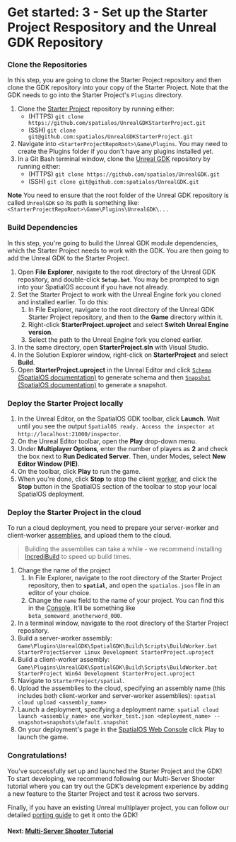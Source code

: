 # Get started: 3 - Set up the Starter Project Respository and the Unreal GDK Repository

### Clone the Repositories

In this step, you are going to clone the Starter Project repository and then clone the GDK repository into your copy of the Starter Project. Note that the GDK needs to go into the Starter Project's `Plugins` directory.

1. Clone the [Starter Project](https://github.com/spatialos/UnrealGDKStarterProject/) repository by running either:
    * (HTTPS) `git clone https://github.com/spatialos/UnrealGDKStarterProject.git`
    * (SSH) `git clone git@github.com:spatialos/UnrealGDKStarterProject.git`
2. Navigate into `<StarterProjectRepoRoot>\Game\Plugins`. You may need to create the Plugins folder if you don't have any plugins installed yet.
3.  In a Git Bash terminal window, clone the [Unreal GDK](https://github.com/spatialos/UnrealGDK) repository by running either:
    * (HTTPS) `git clone https://github.com/spatialos/UnrealGDK.git`
    * (SSH) `git clone git@github.com:spatialos/UnrealGDK.git`

**Note** You need to ensure that the root folder of the Unreal GDK repository is called `UnrealGDK` so its path is something like: `<StarterProjectRepoRoot>\Game\Plugins\UnrealGDK\...`

[//]: # (TODO: This whole section below deserves some screenshots to show users what to expect. This was done well on the Unity onobarding docs. Example: https://docs.improbable.io/unity/alpha/content/get-started/get-playing)	

### Build Dependencies 

In this step, you're going to build the Unreal GDK module dependencies, which the Starter Project needs to work with the GDK. You are then going to add the Unreal GDK to the Starter Project.

1. Open **File Explorer**, navigate to the root directory of the Unreal GDK repository, and double-click **`Setup.bat`**. You may be prompted to sign into your SpatialOS account if you have not already.
2. Set the Starter Project to work with the Unreal Engine fork you cloned and installed earlier. To do this:
    1. In File Explorer, navigate to the root directory of the Unreal GDK Starter Project repository, and then to the **Game** directory within it.
    2. Right-click **StarterProject.uproject** and select **Switch Unreal Engine version**.
    3. Select the path to the Unreal Engine fork you cloned earlier.
3. In the same directory, open **StarterProject.sln** with Visual Studio.
4. In the Solution Explorer window, right-click on **StarterProject** and select **Build**.
5. Open **StarterProject.uproject** in the Unreal Editor and click [`Schema` (SpatialOS documentation)](https://docs.improbable.io/reference/latest/shared/glossary) to generate schema and then [`Snapshot` (SpatialOS documentation)]((https://docs.improbable.io/reference/latest/shared/glossary)) to generate a snapshot.

### Deploy the Starter Project locally

1. In the Unreal Editor, on the SpatialOS GDK toolbar, click **Launch**. Wait until you see the output `SpatialOS ready. Access the inspector at http://localhost:21000/inspector`.
2. On the Unreal Editor toolbar, open the **Play** drop-down menu.
3. Under **Multiplayer Options**, enter the number of players as **2** and check the box next to **Run Dedicated Server**. Then, under Modes, select **New Editor Window (PIE)**.
4. On the toolbar, click **Play** to run the game.
5. When you're done, click **Stop** to stop the client [worker](https://docs.improbable.io/reference/latest/shared/glossary), and click the **Stop** button in the SpatialOS section of the toolbar to stop your local SpatialOS deployment.

### Deploy the Starter Project in the cloud

To run a cloud deployment, you need to prepare your server-worker and client-worker [assemblies](https://docs.improbable.io/reference/latest/shared/glossary), and upload them to the cloud.

> Building the assemblies can take a while - we recommend installing <a href="https://www.incredibuild.com/" data-track-link="Incredibuild|product=Docs|platform=Win|label=Win" target="_blank">IncrediBuild</a> to speed up build times.

1. Change the name of the project
    1. In File Explorer, navigate to the root directory of the Starter Project repository, then to **`spatial`**, and open the `spatialos.json` file in an editor of your choice.
    2. Change the `name` field to the name of your project. You can find this in the [Console](https://console.improbable.io). It’ll be something like `beta_someword_anotherword_000`.
2. In a terminal window, navigate to the root directory of the Starter Project repository.
3. Build a server-worker assembly: `Game\Plugins\UnrealGDK\SpatialGDK\Build\Scripts\BuildWorker.bat StarterProjectServer Linux Development StarterProject.uproject`
4. Build a client-worker assembly: `Game\Plugins\UnrealGDK\SpatialGDK\Build\Scripts\BuildWorker.bat StarterProject Win64 Development StarterProject.uproject`
5. Navigate to `StarterProject/spatial`.
6. Upload the assemblies to the cloud, specifying an assembly name (this includes both client-worker and server-worker assemblies): `spatial cloud upload <assembly_name>`
7. Launch a deployment, specifying a deployment name: `spatial cloud launch <assembly_name> one_worker_test.json <deployment_name> --snapshot=snapshots\default.snapshot`
8. On your deployment's page in the [SpatialOS Web Console](https://console.improbable.io) click Play to launch the game.

### Congratulations!

You've successfully set up and launched the Starter Project and the GDK! To start developing, we recommend following our Multi-Server Shooter tutorial where you can try out the GDK’s development experience by adding a new feature to the Starter Project and test it across two servers.

Finally, if you have an existing Unreal multiplayer project, you can follow our detailed [porting guide]({{urlRoot}}/content/porting-unreal-project-to-gdk.md) to get it onto the GDK! 

#### Next: [Multi-Server Shooter Tutorial]({{urlRoot}}/content/get-started/4-tutorial.md)